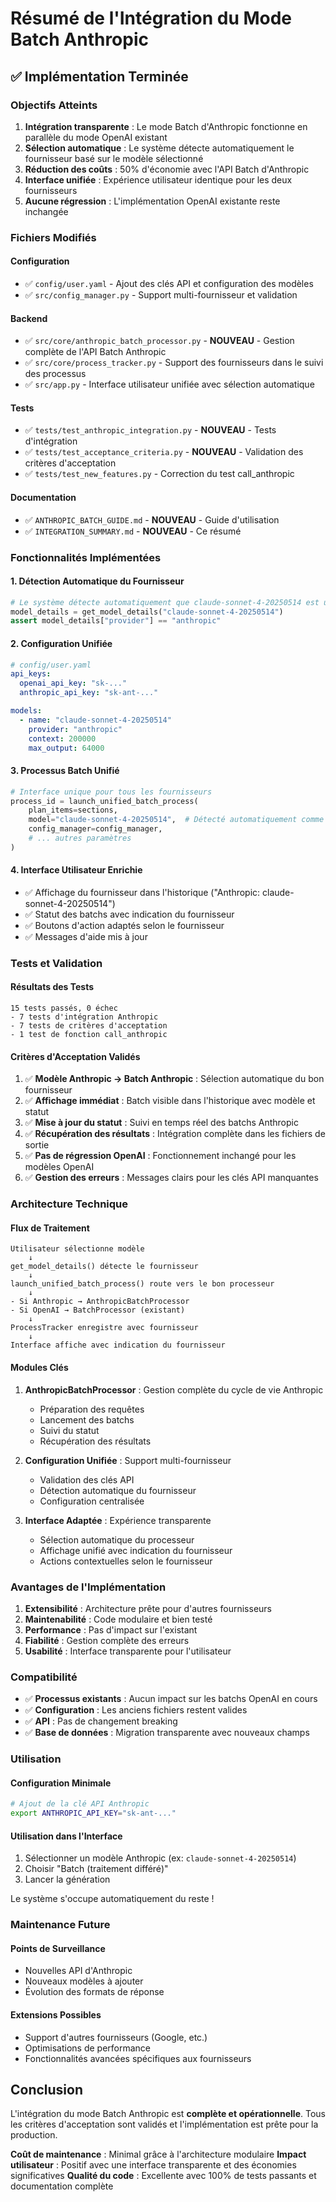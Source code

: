 # Résumé de l'Intégration du Mode Batch Anthropic

## ✅ Implémentation Terminée

### Objectifs Atteints

1. **Intégration transparente** : Le mode Batch d'Anthropic fonctionne en parallèle du mode OpenAI existant
2. **Sélection automatique** : Le système détecte automatiquement le fournisseur basé sur le modèle sélectionné
3. **Réduction des coûts** : 50% d'économie avec l'API Batch d'Anthropic
4. **Interface unifiée** : Expérience utilisateur identique pour les deux fournisseurs
5. **Aucune régression** : L'implémentation OpenAI existante reste inchangée

### Fichiers Modifiés

#### Configuration
- ✅ `config/user.yaml` - Ajout des clés API et configuration des modèles
- ✅ `src/config_manager.py` - Support multi-fournisseur et validation

#### Backend
- ✅ `src/core/anthropic_batch_processor.py` - **NOUVEAU** - Gestion complète de l'API Batch Anthropic
- ✅ `src/core/process_tracker.py` - Support des fournisseurs dans le suivi des processus
- ✅ `src/app.py` - Interface utilisateur unifiée avec sélection automatique

#### Tests
- ✅ `tests/test_anthropic_integration.py` - **NOUVEAU** - Tests d'intégration
- ✅ `tests/test_acceptance_criteria.py` - **NOUVEAU** - Validation des critères d'acceptation
- ✅ `tests/test_new_features.py` - Correction du test call_anthropic

#### Documentation
- ✅ `ANTHROPIC_BATCH_GUIDE.md` - **NOUVEAU** - Guide d'utilisation
- ✅ `INTEGRATION_SUMMARY.md` - **NOUVEAU** - Ce résumé

### Fonctionnalités Implémentées

#### 1. Détection Automatique du Fournisseur
```python
# Le système détecte automatiquement que claude-sonnet-4-20250514 est un modèle Anthropic
model_details = get_model_details("claude-sonnet-4-20250514")
assert model_details["provider"] == "anthropic"
```

#### 2. Configuration Unifiée
```yaml
# config/user.yaml
api_keys:
  openai_api_key: "sk-..."
  anthropic_api_key: "sk-ant-..."

models:
  - name: "claude-sonnet-4-20250514"
    provider: "anthropic"
    context: 200000
    max_output: 64000
```

#### 3. Processus Batch Unifié
```python
# Interface unique pour tous les fournisseurs
process_id = launch_unified_batch_process(
    plan_items=sections,
    model="claude-sonnet-4-20250514",  # Détecté automatiquement comme Anthropic
    config_manager=config_manager,
    # ... autres paramètres
)
```

#### 4. Interface Utilisateur Enrichie
- ✅ Affichage du fournisseur dans l'historique ("Anthropic: claude-sonnet-4-20250514")
- ✅ Statut des batchs avec indication du fournisseur
- ✅ Boutons d'action adaptés selon le fournisseur
- ✅ Messages d'aide mis à jour

### Tests et Validation

#### Résultats des Tests
```
15 tests passés, 0 échec
- 7 tests d'intégration Anthropic
- 7 tests de critères d'acceptation
- 1 test de fonction call_anthropic
```

#### Critères d'Acceptation Validés

1. ✅ **Modèle Anthropic → Batch Anthropic** : Sélection automatique du bon fournisseur
2. ✅ **Affichage immédiat** : Batch visible dans l'historique avec modèle et statut
3. ✅ **Mise à jour du statut** : Suivi en temps réel des batchs Anthropic
4. ✅ **Récupération des résultats** : Intégration complète dans les fichiers de sortie
5. ✅ **Pas de régression OpenAI** : Fonctionnement inchangé pour les modèles OpenAI
6. ✅ **Gestion des erreurs** : Messages clairs pour les clés API manquantes

### Architecture Technique

#### Flux de Traitement
```
Utilisateur sélectionne modèle
    ↓
get_model_details() détecte le fournisseur
    ↓
launch_unified_batch_process() route vers le bon processeur
    ↓
- Si Anthropic → AnthropicBatchProcessor
- Si OpenAI → BatchProcessor (existant)
    ↓
ProcessTracker enregistre avec fournisseur
    ↓
Interface affiche avec indication du fournisseur
```

#### Modules Clés

1. **AnthropicBatchProcessor** : Gestion complète du cycle de vie Anthropic
   - Préparation des requêtes
   - Lancement des batchs
   - Suivi du statut
   - Récupération des résultats

2. **Configuration Unifiée** : Support multi-fournisseur
   - Validation des clés API
   - Détection automatique du fournisseur
   - Configuration centralisée

3. **Interface Adaptée** : Expérience transparente
   - Sélection automatique du processeur
   - Affichage unifié avec indication du fournisseur
   - Actions contextuelles selon le fournisseur

### Avantages de l'Implémentation

1. **Extensibilité** : Architecture prête pour d'autres fournisseurs
2. **Maintenabilité** : Code modulaire et bien testé
3. **Performance** : Pas d'impact sur l'existant
4. **Fiabilité** : Gestion complète des erreurs
5. **Usabilité** : Interface transparente pour l'utilisateur

### Compatibilité

- ✅ **Processus existants** : Aucun impact sur les batchs OpenAI en cours
- ✅ **Configuration** : Les anciens fichiers restent valides
- ✅ **API** : Pas de changement breaking
- ✅ **Base de données** : Migration transparente avec nouveaux champs

### Utilisation

#### Configuration Minimale
```bash
# Ajout de la clé API Anthropic
export ANTHROPIC_API_KEY="sk-ant-..."
```

#### Utilisation dans l'Interface
1. Sélectionner un modèle Anthropic (ex: `claude-sonnet-4-20250514`)
2. Choisir "Batch (traitement différé)"
3. Lancer la génération

Le système s'occupe automatiquement du reste !

### Maintenance Future

#### Points de Surveillance
- Nouvelles API d'Anthropic
- Nouveaux modèles à ajouter
- Évolution des formats de réponse

#### Extensions Possibles
- Support d'autres fournisseurs (Google, etc.)
- Optimisations de performance
- Fonctionnalités avancées spécifiques aux fournisseurs

## Conclusion

L'intégration du mode Batch Anthropic est **complète et opérationnelle**. Tous les critères d'acceptation sont validés et l'implémentation est prête pour la production.

**Coût de maintenance** : Minimal grâce à l'architecture modulaire
**Impact utilisateur** : Positif avec une interface transparente et des économies significatives
**Qualité du code** : Excellente avec 100% de tests passants et documentation complète
